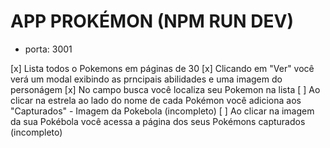 # APP PROKÉMON (NPM RUN DEV)

- porta: 3001

[x] Lista todos o Pokemons em páginas de 30
[x] Clicando em "Ver" você verá um modal exibindo as prncipais abilidades e uma imagem do personágem
[x] No campo busca você localiza seu Pokemon na lista
[ ] Ao clicar na estrela ao lado do nome de cada Pokémon você adiciona aos "Capturados" - Imagem da Pokebola (incompleto)
[ ] Ao clicar na imagem da sua Pokébola você acessa a página dos seus Pokémons capturados (incompleto)
